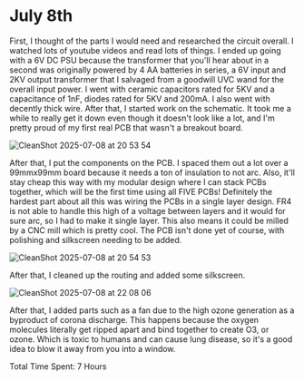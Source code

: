 <h1>July 8th</h1>

First, I thought of the parts I would need and researched the circuit overall. I watched lots of youtube videos and read lots of things. I ended up going with a 6V DC PSU because the transformer that you'll hear about in a second was originally powered by 4 AA batteries in series, a 6V input and 2KV output transformer that I salvaged from a goodwill UVC wand for the overall input power. I went with ceramic capacitors rated for 5KV and a capacitance of 1nF, diodes rated for 5KV and 200mA. I also went with decently thick wire. After that, I started work on the schematic. It took me a while to really get it down even though it doesn't look like a lot, and I'm pretty proud of my first real PCB that wasn't a breakout board. 

![CleanShot 2025-07-08 at 20 53 54](https://github.com/user-attachments/assets/45ba1f9b-1ca2-46f8-b5e2-08da7f8988ac)

After that, I put the components on the PCB. I spaced them out a lot over a 99mmx99mm board because it needs a ton of insulation to not arc. Also, it'll stay cheap this way with my modular design where I can stack PCBs together, which will be the first time using all FIVE PCBs! Definitely the hardest part about all this was wiring the PCBs in a single layer design. FR4 is not able to handle this high of a voltage between layers and it would for sure arc, so I had to make it single layer. This also means it could be milled by a CNC mill which is pretty cool. The PCB isn't done yet of course, with polishing and silkscreen needing to be added.

![CleanShot 2025-07-08 at 20 54 53](https://github.com/user-attachments/assets/6879fc4b-f74e-403c-be14-7488b8189e1f)

After that, I cleaned up the routing and added some silkscreen.

![CleanShot 2025-07-08 at 22 08 06](https://github.com/user-attachments/assets/6fb3a1f7-a3db-4c3e-8ce1-2e5c4ea186ec)

After that, I added parts such as a fan due to the high ozone generation as a byproduct of corona discharge. This happens because the oxygen molecules literally get ripped apart and bind together to create O3, or ozone. Which is toxic to humans and can cause lung disease, so it's a good idea to blow it away from you into a window.

Total Time Spent: 7 Hours
